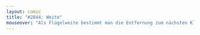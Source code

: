 ```yaml
---
layout: comic
title: "#2844: Weite"
mouseover: "Als Flügelweite bestimmt man die Entfernung zum nächsten Klavier."
---
```

